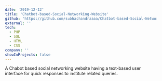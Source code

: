 ```yaml
---
date: '2019-12-12'
title: 'Chatbot-based-Social-Networking-Website'
github: 'https://github.com/subhachandraaaa/Chatbot-based-Social-Networking-Website'
external: ''
tech:
  - PHP
  - SQL
  - HTML
  - CSS
company: ''
showInProjects: false
---
```


A Chabot based social networking website having a text-based user interface for quick responses to institute related queries.
